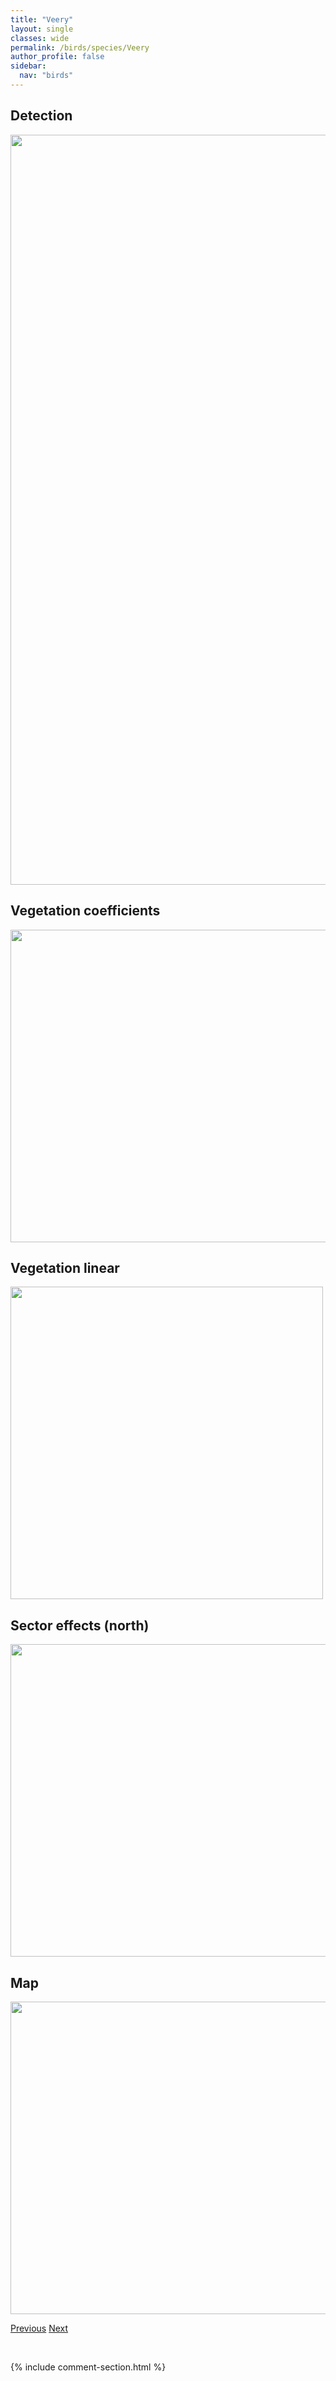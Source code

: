 ```yaml
---
title: "Veery"
layout: single
classes: wide
permalink: /birds/species/Veery
author_profile: false
sidebar:
  nav: "birds"
---
```


<h2>Detection</h2>

<a href="https://drive.google.com/uc?export=view&id=1_cAETa8G1SzWiSjTcqdYz8gCc3V8KoIZ">
<img src="https://drive.google.com/uc?export=view&id=1_cAETa8G1SzWiSjTcqdYz8gCc3V8KoIZ" height = "1200" width = "800">
</a>

<h2>Vegetation coefficients</h2>

<a href="https://drive.google.com/uc?export=view&id=16WPmCOJTZKpYGQeEY6ehqYFaTjq4aTPS">
<img src="https://drive.google.com/uc?export=view&id=16WPmCOJTZKpYGQeEY6ehqYFaTjq4aTPS" height = "500" width = "1000">
</a>

<h2>Vegetation linear</h2>

<a href="https://drive.google.com/uc?export=view&id=1b1yd5YSVgiCHEFWiqStO1ngIn-AU-i99">
<img src="https://drive.google.com/uc?export=view&id=1b1yd5YSVgiCHEFWiqStO1ngIn-AU-i99" height = "500" width = "500">
</a>

<h2>Sector effects (north)</h2>

<a href="https://drive.google.com/uc?export=view&id=1QTRfyW4fNisPcoDzRcCgvYzSYJfPi1iX">
<img src="https://drive.google.com/uc?export=view&id=1QTRfyW4fNisPcoDzRcCgvYzSYJfPi1iX" height = "500" width = "1000">
</a>

<h2>Map</h2>

<a href="https://drive.google.com/uc?export=view&id=1Jkjn0LfmkefMPntgUOnBZvFAb2t96yve">
<img src="https://drive.google.com/uc?export=view&id=1Jkjn0LfmkefMPntgUOnBZvFAb2t96yve" height = "500" width = "1500">
</a>

<a href="/DevelopmentWebsite/birds/species/VariedThrush" class="pagination--pager" title="Varied Thrush">Previous</a> <a href="/DevelopmentWebsite/birds/species/VesperSparrow" class="pagination--pager" title="Vesper Sparrow">Next</a>

<p>&nbsp;</p>

{% include comment-section.html %}
